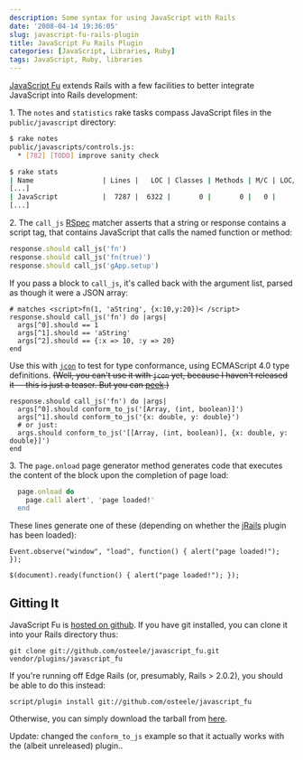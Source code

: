 ```yaml
---
description: Some syntax for using JavaScript with Rails
date: '2008-04-14 19:36:05'
slug: javascript-fu-rails-plugin
title: JavaScript Fu Rails Plugin
categories: [JavaScript, Libraries, Ruby]
tags: JavaScript, Ruby, libraries
---
```


[JavaScript Fu](http://github.com/osteele/jcon) extends Rails with a few facilities to better integrate JavaScript into Rails development:

<!-- more -->

1\. The `notes` and `statistics` rake tasks compass JavaScript files in the `public/javascript` directory:

```bash
$ rake notes
public/javascripts/controls.js:
  * [782] [TODO] improve sanity check

$ rake stats
| Name                 | Lines |   LOC | Classes | Methods | M/C | LOC/M |
[...]
| JavaScript           |  7287 |  6322 |       0 |       0 |   0 |     0 |
[...]
```

2\. The `call_js` [RSpec](http://rspec.info/) matcher asserts that a string or response contains a script tag, that contains JavaScript that calls the named function or method:

```ruby
response.should call_js('fn')
response.should call_js('fn(true)')
response.should call_js('gApp.setup')
```

If you pass a block to `call_js`, it's called back with the argument list, parsed as though it were a JSON array:

    # matches <script>fn(1, 'aString', {x:10,y:20})< /script>
    response.should call_js('fn') do |args|
      args[^0].should == 1
      args[^1].should == 'aString'
      args[^2].should == {:x => 10, :y => 20}
    end

Use this with [`jcon`](http://jcon.rubyforge.org/) to test for type conformance, using ECMAScript 4.0 type definitions.  <strike>(Well, you can't use it with `jcon` yet, because I haven't released it -- this is just a teaser.  But you can [peek](http://github.com/osteele/jcon).)</strike>

    response.should call_js('fn') do |args|
      args[^0].should conform_to_js('[Array, (int, boolean)]')
      args[^1].should conform_to_js('{x: double, y: double}')
      # or just:
      args.should conform_to_js('[[Array, (int, boolean)], {x: double, y: double}]')
    end

3\. The `page.onload` page generator method generates code that executes the content
of the block upon the completion of page load:

```ruby
  page.onload do
    page.call alert', 'page loaded!'
  end
```

These lines generate one of these (depending on whether the [jRails](http://ennerchi.com/projects/jrails) plugin has been loaded):

    Event.observe("window", "load", function() { alert("page loaded!"); });

    $(document).ready(function() { alert("page loaded!"); });

## Gitting It

JavaScript Fu is [hosted on github](http://github.com/osteele/javascript_fu).  If you have git installed, you can clone it into your Rails directory thus:

    git clone git://github.com/osteele/javascript_fu.git vendor/plugins/javascript_fu

If you're running off Edge Rails (or, presumably, Rails > 2.0.2), you should be able to do this instead:

    script/plugin install git://github.com/osteele/javascript_fu

Otherwise, you can simply download the tarball from [here](http://github.com/osteele/javascript_fu/tarball/master).

Update: changed the `conform_to_js` example so that it actually works with the (albeit unreleased) plugin..
